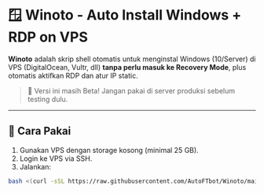 # 🪟 Winoto - Auto Install Windows + RDP on VPS

**Winoto** adalah skrip shell otomatis untuk menginstal Windows (10/Server) di VPS (DigitalOcean, Vultr, dll) **tanpa perlu masuk ke Recovery Mode**, plus otomatis aktifkan RDP dan atur IP static.

> 🧪 Versi ini masih Beta! Jangan pakai di server produksi sebelum testing dulu.

---

## 🚀 Cara Pakai

1. Gunakan VPS dengan storage kosong (minimal 25 GB).
2. Login ke VPS via SSH.
3. Jalankan:

```bash
bash <(curl -sSL https://raw.githubusercontent.com/AutoFTbot/Winoto/main/windows-auto.sh)
